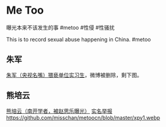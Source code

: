 # Me Too
曝光本来不该发生的事 #metoo #性侵 #性骚扰

This is to record sexual abuse happening in China. #metoo

## 朱军
[朱军（央视名嘴）猥亵单位实习生](https://github.com/misschan/metoocn/blob/master/zj.jpg)，微博被删除，剩下图。

## 熊培云
[熊培云（南开学者，被赵思乐曝光）](https://github.com/misschan/metoocn/blob/master/xpy.webp) [实名举报]()https://github.com/misschan/metoocn/blob/master/xpy1.webp
